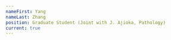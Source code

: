 ```yaml
---
nameFirst: Yang
nameLast: Zhang
position: Graduate Student (Joint with J. Ajioka, Pathology)
current: true
---
```

